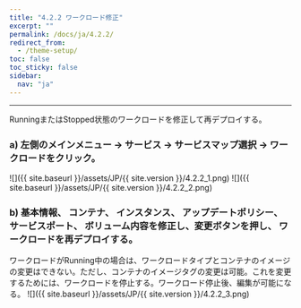 ```yaml
---
title: "4.2.2 ワークロード修正"
excerpt: ""
permalink: /docs/ja/4.2.2/
redirect_from:
  - /theme-setup/
toc: false
toc_sticky: false
sidebar:
  nav: "ja"
---
```


---
RunningまたはStopped状態のワークロードを修正して再デプロイする。

### a\) 左側のメインメニュー → サービス → サービスマップ選択 → ワークロードをクリック。
![]({{ site.baseurl }}/assets/JP/{{ site.version }}/4.2.2_1.png)
![]({{ site.baseurl }}/assets/JP/{{ site.version }}/4.2.2_2.png)

### b\) 基本情報、 コンテナ、 インスタンス、 アップデートポリシー、 サービスポート、 ボリューム内容を修正し、変更ボタンを押し、 ワークロードを再デプロイする。

ワークロードがRunning中の場合は、ワークロードタイプとコンテナのイメージの変更はできない。ただし、コンテナのイメージタグの変更は可能。これを変更するためには、ワークロードを停止する。ワークロード停止後、編集が可能になる。
![]({{ site.baseurl }}/assets/JP/{{ site.version }}/4.2.2_3.png)
